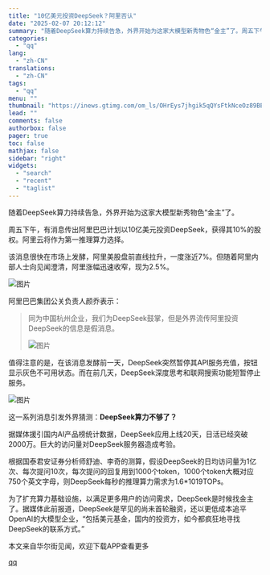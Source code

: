 ```yaml
---
title: "10亿美元投资DeepSeek？阿里否认"
date: "2025-02-07 20:12:12"
summary: "随着DeepSeek算力持续告急，外界开始为这家大模型新秀物色“金主”了。周五下午，有消息传出阿里巴..."
categories:
  - "qq"
lang:
  - "zh-CN"
translations:
  - "zh-CN"
tags:
  - "qq"
menu: ""
thumbnail: "https://inews.gtimg.com/om_ls/OHrEys7jhgik5qQYsFtkNceOz89BEUUXRgVuTMdeKVpHgAA_640360/0"
lead: ""
comments: false
authorbox: false
pager: true
toc: false
mathjax: false
sidebar: "right"
widgets:
  - "search"
  - "recent"
  - "taglist"
---
```


随着DeepSeek算力持续告急，外界开始为这家大模型新秀物色“金主”了。

周五下午，有消息传出阿里巴巴计划以10亿美元投资DeepSeek，获得其10%的股权。阿里云将作为第一推理算力选择。

该消息很快在市场上发酵，阿里美股盘前直线拉升，一度涨近7%。但随着阿里内部人士向见闻澄清，阿里涨幅迅速收窄，现为2.5%。

![图片](https://inews.gtimg.com/om_bt/OGK0uGHLOlGJs_93iTx5eX-Tnaw-gTTzr5AWouAuEzcbYAA/641)

阿里巴巴集团公关负责人颜乔表示：

> 同为中国杭州企业，我们为DeepSeek鼓掌，但是外界流传阿里投资DeepSeek的信息是假消息。
> 
> ![图片](https://inews.gtimg.com/om_bt/OgLGRJtvBzMfO0hsb1IyTyFCPq6tc6NiwSDlm3mUrbXZAAA/641)

值得注意的是，在该消息发酵前一天，DeepSeek突然暂停其API服务充值，按钮显示灰色不可用状态。而在前几天，DeepSeek深度思考和联网搜索功能短暂停止服务。

![图片](https://inews.gtimg.com/om_bt/OWYfhat_zdWYhnTT6-QngxkMPLSDzRN5-HZrI1uvr7TS4AA/641)

这一系列消息引发外界猜测：**DeepSeek算力不够了？**

据媒体援引国内AI产品榜统计数据，DeepSeek应用上线20天，日活已经突破2000万。巨大的访问量对DeepSeek服务器造成考验。

根据国泰君安证券分析师舒迪、李奇的测算，假设DeepSeek的日均访问量为1亿次、每次提问10次，每次提问的回复用到1000个token，1000个token大概对应750个英文字母，则DeepSeek每秒的推理算力需求为1.6\*1019TOPs。

为了扩充算力基础设施，以满足更多用户的访问需求，DeepSeek是时候找金主了。据媒体此前报道，DeepSeek是罕见的尚未首轮融资，还以更低成本追平OpenAI的大模型企业，“包括美元基金，国内的投资方，如今都疯狂地寻找DeepSeek的联系方式。”

本文来自华尔街见闻，欢迎下载APP查看更多

[qq](https://new.qq.com/rain/a/20250207A08CVU00)
